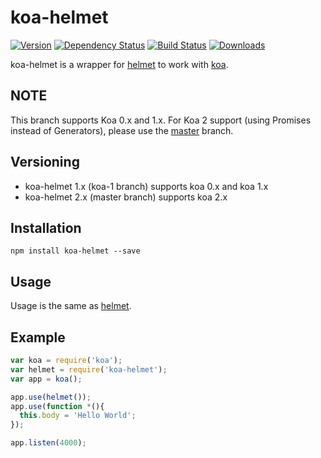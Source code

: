 koa-helmet
==========

[![Version](https://img.shields.io/npm/v/koa-helmet.svg?style=flat-square)](https://www.npmjs.com/package/koa-helmet)
[![Dependency Status](https://img.shields.io/david/venables/koa-helmet.svg?style=flat-square)](https://david-dm.org/venables/koa-helmet)
[![Build Status](https://img.shields.io/travis/venables/koa-helmet/koa-1.svg?style=flat-square)](https://travis-ci.org/venables/koa-helmet)
[![Downloads](https://img.shields.io/npm/dm/koa-helmet.svg?style=flat-square)](https://www.npmjs.com/package/koa-helmet)

koa-helmet is a wrapper for [helmet](https://github.com/helmetjs/helmet) to work with [koa](https://github.com/koajs/koa).

NOTE
----

This branch supports Koa 0.x and 1.x.  For Koa 2 support (using Promises instead of Generators), please use the [master](https://github.com/venables/koa-helmet) branch.


Versioning
----------

* koa-helmet 1.x (koa-1 branch) supports koa 0.x and koa 1.x
* koa-helmet 2.x (master branch) supports koa 2.x


Installation
------------

```
npm install koa-helmet --save
```

Usage
-----

Usage is the same as [helmet](https://github.com/helmetjs/helmet).


Example
-------

```js
var koa = require('koa');
var helmet = require('koa-helmet');
var app = koa();

app.use(helmet());
app.use(function *(){
  this.body = 'Hello World';
});

app.listen(4000);
```
